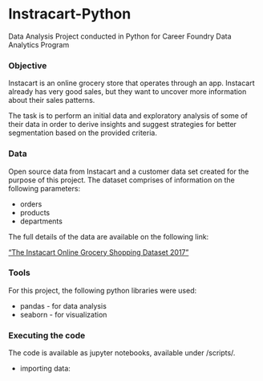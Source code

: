 # Instracart-Python
Data Analysis Project conducted in Python for Career Foundry Data Analytics Program

### Objective
Instacart is an online grocery store that operates through an app. 
Instacart already has very good sales, but they want to uncover more
information about their sales patterns. 
  
The task is to perform an initial data and exploratory analysis of some of their data 
in order to derive insights and suggest strategies for better segmentation based on the provided criteria.

### Data
Open source data from Instacart and a customer data set created for the purpose of this project.
The dataset comprises of information on the following parameters:

- orders
- products
- departments

The full details of the data are available on the following link:

[“The Instacart Online Grocery Shopping Dataset
2017”](https://www.instacart.com/datasets/grocery-shopping-2017)

### Tools
For this project, the following python libraries were used:

- pandas - for data analysis
- seaborn - for visualization

### Executing the code
The code is available as jupyter notebooks, available under /scripts/.

- importing data: 

